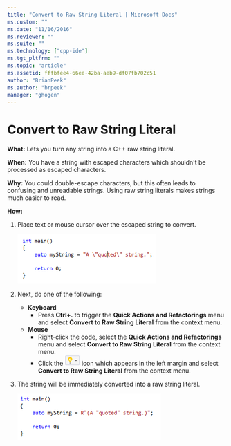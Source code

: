 ```yaml
---
title: "Convert to Raw String Literal | Microsoft Docs"
ms.custom: ""
ms.date: "11/16/2016"
ms.reviewer: ""
ms.suite: ""
ms.technology: ["cpp-ide"]
ms.tgt_pltfrm: ""
ms.topic: "article"
ms.assetid: fffbfee4-66ee-42ba-aeb9-df07fb702c51
author: "BrianPeek"
ms.author: "brpeek"
manager: "ghogen"
---
```


# Convert to Raw String Literal
**What:** Lets you turn any string into a C++ raw string literal.

**When:** You have a string with escaped characters which shouldn't be processed as escaped characters.

**Why:** You could double-escape characters, but this often leads to confusing and unreadable strings.  Using raw string literals makes strings much easier to read.

**How:**

1. Place text or mouse cursor over the escaped string to convert.

   ![Highlighted code](images/stringliteral_highlight.png)

1. Next, do one of the following:
   * **Keyboard**
     * Press **Ctrl+.** to trigger the **Quick Actions and Refactorings** menu and select **Convert to Raw String Literal** from the context menu.
   * **Mouse**
     * Right-click the code, select the **Quick Actions and Refactorings** menu and select **Convert to Raw String Literal** from the context menu.
     * Click the ![Lightbulb](images/bulb.png) icon which appears in the left margin and select **Convert to Raw String Literal** from the context menu.

1. The string will be immediately converted into a raw string literal.  

   ![Raw String Literal result](images/stringliteral_result.png)